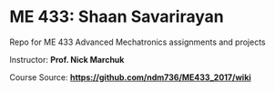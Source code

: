 # ME 433: Shaan Savarirayan
Repo for ME 433 Advanced Mechatronics assignments and projects

Instructor: **Prof. Nick Marchuk**

Course Source: **https://github.com/ndm736/ME433_2017/wiki**

